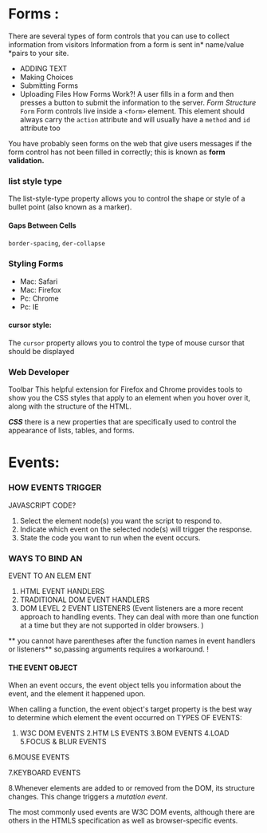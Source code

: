 # Forms :
There are several types of form controls that
you can use to collect information from visitors
Information from a form is sent in* name/value *pairs
to your site.
* ADDING TEXT
* Making Choices
* Submitting Forms
* Uploading Files
How Forms Work?!
A user fills in a form and then presses a button
to submit the information to the server.
*Form Structure*
`Form`
Form controls live inside a
`<form>` element. This element
should always carry the `action`
attribute and will usually have a
`method` and `id` attribute too

You have probably seen forms
on the web that give users
messages if the form control has
not been filled in correctly; this is
known as **form validation.**

### list style type

The list-style-type property
allows you to control the shape
or style of a bullet point (also
known as a marker). 

#### Gaps Between Cells
`border-spacing`, `der-collapse`

### Styling Forms

* Mac: Safari
* Mac: Firefox
* Pc: Chrome
* Pc: IE

#### cursor style:
The `cursor` property allows
you to control the type of mouse
cursor that should be displayed


### Web Developer
Toolbar
This helpful extension for Firefox and Chrome
provides tools to show you the CSS styles that
apply to an element when you hover over it,
along with the structure of the HTML.

***CSS***
there is a new properties 
 that are specifically used to
control the appearance of lists, tables, and forms.


# Events:

### HOW EVENTS TRIGGER
JAVASCRIPT CODE?

1. Select the element
node(s) you want the
script to respond to. 
2. Indicate which event on
the selected node(s) will
trigger the response. 
3. State the code you want
to run when the event
occurs. 
###  WAYS TO BIND AN
EVENT TO AN ELEM ENT 
1. HTML EVENT
HANDLERS 
2. TRADITIONAL DOM
EVENT HANDLERS 
3. DOM LEVEL 2 EVENT
LISTENERS 
(Event listeners are a more recent approach to handling events.
They can deal with more than one function at a time
but they are not supported in older browsers. )

** you cannot have parentheses after the
function names in event handlers or listeners**
so,passing arguments requires a workaround. !

#### THE EVENT OBJECT

When an event occurs, the event object tells
you information about the event, and the
element it happened upon. 

When calling a function, the event object's target property is the best
way to determine which element the event occurred on
 TYPES
OF EVENTS:
1. W3C DOM EVENTS 
2.HTM LS EVENTS 
3.BOM EVENTS 
4.LOAD 
5.FOCUS & BLUR EVENTS 

6.MOUSE EVENTS 

7.KEYBOARD EVENTS 

8.Whenever elements are added to or removed from the DOM, its
structure changes. This change triggers a *mutation event*. 

The most commonly used events are W3C DOM
events, although there are others in the HTMLS
specification as well as browser-specific events. 








